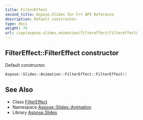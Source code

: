 ```yaml
---
title: FilterEffect
second_title: Aspose.Slides for C++ API Reference
description: Default constructor.
type: docs
weight: 79
url: /cpp/aspose.slides.animation/filtereffect/filtereffect/
---
```

## FilterEffect::FilterEffect constructor


Default constructor.

```cpp
Aspose::Slides::Animation::FilterEffect::FilterEffect()
```

## See Also

* Class [FilterEffect](../)
* Namespace [Aspose::Slides::Animation](../../)
* Library [Aspose.Slides](../../../)
